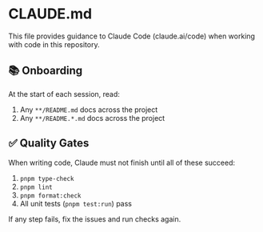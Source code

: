 # CLAUDE.md

This file provides guidance to Claude Code (claude.ai/code) when working with code in this repository.

## 📚 Onboarding

At the start of each session, read:
1. Any `**/README.md` docs across the project
2. Any `**/README.*.md` docs across the project

## ✅ Quality Gates

When writing code, Claude must not finish until all of these succeed:

1. `pnpm type-check`
2. `pnpm lint`
3. `pnpm format:check`
4. All unit tests (`pnpm test:run`) pass

If any step fails, fix the issues and run checks again.